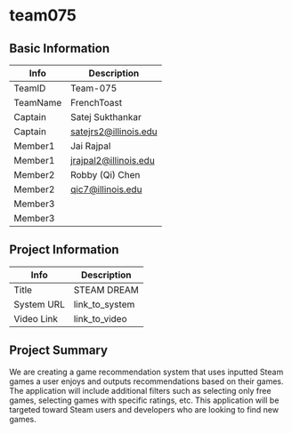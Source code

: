 # team075

## Basic Information

|   Info      |        Description     |
| ----------- | ---------------------- |
| TeamID      |        Team-075        |
| TeamName    |        FrenchToast     |
| Captain     |     Satej Sukthankar   |
| Captain     |  satejrs2@illinois.edu |
| Member1     |        Jai Rajpal      |
| Member1     | jrajpal2@illinois.edu  |
| Member2     |    Robby (Qi) Chen     |
| Member2     |   qic7@illinois.edu    |
| Member3     |                        |
| Member3     |                        |

## Project Information

|   Info      |        Description     |
| ----------- | ---------------------- |
|  Title      |       STEAM DREAM      |
| System URL  |      link_to_system    |
| Video Link  |      link_to_video     |

## Project Summary

We are creating a game recommendation system that uses inputted Steam games a user enjoys and outputs recommendations based on their games. The application will include additional filters such as selecting only free games, selecting games with specific ratings, etc. This application will be targeted toward Steam users and developers who are looking to find new games. 

